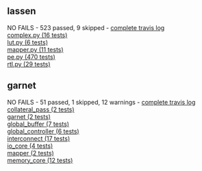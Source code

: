 ## lassen
NO FAILS - 523 passed, 9 skipped - [complete travis log](https://travis-ci.com/StanfordAHA/lassen/builds/113206530)<br/>
[complex.py (16 tests)](        https://github.com/StanfordAHA/garnet/tree/master/tests/test_complex.py)<br/>
[lut.py (6 tests)](             https://github.com/StanfordAHA/garnet/tree/master/tests/test_lut.py)<br/>
[mapper.py (11 tests)](         https://github.com/StanfordAHA/garnet/tree/master/tests/test_mapper.py)<br/>
[pe.py (470 tests)](            https://github.com/StanfordAHA/garnet/tree/master/tests/test_pe.py)<br/>
[rtl.py (29 tests)](            https://github.com/StanfordAHA/garnet/tree/master/tests/test_rtl.py)<br/>

## garnet
NO FAILS - 51 passed, 1 skipped, 12 warnings - [complete travis log](https://travis-ci.com/StanfordAHA/garnet/builds/113530689)<br/>
[collateral_pass (2 tests)](    https://github.com/StanfordAHA/garnet/tree/master/tests/test_collateral_pass)<br/>
[garnet (2 tests)](             https://github.com/StanfordAHA/garnet/tree/master/tests/test_garnet)<br/>
[global_buffer (7 tests)](      https://github.com/StanfordAHA/garnet/tree/master/tests/test_global_buffer)<br/>
[global_controller (6 tests)](  https://github.com/StanfordAHA/garnet/tree/master/tests/test_global_controller)<br/>
[interconnect (17 tests)](      https://github.com/StanfordAHA/garnet/tree/master/tests/test_interconnect)<br/>
[io_core (4 tests)](            https://github.com/StanfordAHA/garnet/tree/master/tests/test_io_core)<br/>
[mapper (2 tests)](             https://github.com/StanfordAHA/garnet/tree/master/tests/test_mapper)<br/>
[memory_core (12 tests)](       https://github.com/StanfordAHA/garnet/tree/master/tests/test_memory_core)<br/>
